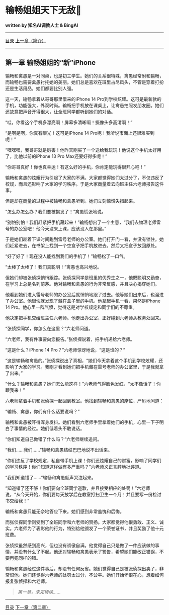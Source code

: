# 输畅姐姐天下无敌🥰
**written by 知名AI调教人士 & BingAI**

------------

[目录](/README.md#-%E5%BC%80%E5%A7%8B%E9%98%85%E8%AF%BB%E5%90%A7 "目录")
[上一章（简介）](/README.md "上一章（简介）")

------------

## 第一章 输畅姐姐的“新”iPhone

输畅和禽愚是一对同桌，也是初三学生。她们的关系很特殊，禽愚经常附和输畅，而输畅也需要禽愚衬托她的美丽。她们总是喜欢在班里占尽风头，不管是穿着打扮还是生活用品，她们都要比别人强。

这一天，输畅拿着从哥哥那里借来的iPhone 14 Pro到学校炫耀。这可是最新款的手机，功能强大，外观时尚。输畅把手机放在课桌上，让禽愚拍照发朋友圈。她们还故意把声音开得很大，让全班同学都听到她们的对话。

“哇，你看这个手机多漂亮啊！屏幕多清晰啊！摄像头多高清啊！”

“是啊是啊，你真有眼光！这可是iPhone 14 Pro呢！我听说市面上还很难买到呢！”

“嘿嘿嘿，我哥哥就是厉害！他昨天刚买了一个送给我玩玩！他说这个手机太好用了，比他以前的iPhone 13 Pro Max还要好得多呢！”

“你哥哥真好！你也真幸运！有这么好的手机，你肯定能玩得很开心吧！”

输畅和禽愚的炫耀行为引起了大家的不满。大家都觉得她们太过分了，不仅违反了校规，而且还影响了大家的学习秩序。于是大家商量着去向班主任六老师报告这件事。

但是却在商量的过程中被输畅和禽愚听到。她们立刻惊慌失措起来。

“怎么办怎么办？我们要被揭发了！”禽愚慌张地说。

“别怕别怕！我们赶紧把手机藏起来！”输畅想出了一个主意，“我们去物理老师雷号的办公室吧！他今天没来上课，应该没人在那里。”

于是她们趁着下课时间跑到雷号老师的办公室。她们打开门一看，并没有锁住。她们赶紧进去，在书架上找到一个空盒子把手机放进去。然后又把盒子放回原处。

“好了好了！现在没人能找到我们的手机了！”输畅松了一口气。

“太棒了太棒了！我们真聪明！”禽愚也高兴地说。

但她们却被张侦探悄悄跟踪。张侦探同学是班里的优秀生之一，他既聪明又勤奋，在学习上总是名列前茅。他对输畅和禽愚的行为非常反感，并且决心揭穿她们。

他看到她们进入雷号老师的办公室后就悄悄地跟了过去。他等她们出来后，也溜进了办公室。他很快就发现了藏在盒子里的手机。他拿起手机一看，果然是iPhone 14 Pro。他心里一阵气愤，觉得这是对学校规定和同学们的不尊重。

他决定把手机交给班主任六老师。他走出办公室，正好碰到六老师从教务处回来。

“张侦探同学，你怎么在这里？”六老师问道。

“六老师，我有件事要向您报告。”张侦探说着，把手机递给六老师。

“这是什么？iPhone 14 Pro？”六老师惊讶地说，“这是谁的？”

“这是输畅和禽愚的。”张侦探说出了真相，“她们今天拿着这个手机到学校炫耀，还影响了大家的学习。我刚才看到她们把手机藏在雷号老师的办公室里，于是我就拿了出来。”

“什么？输畅和禽愚？她们怎么能这样！”六老师气得脸色发红，“太不像话了！你跟我来！”

六老师拿着手机和张侦探一起回到教室。他找到输畅和禽愚的座位，严厉地问道：

“输畅、禽愚，你们有什么话要说吗？”

输畅和禽愚被吓得浑身发抖。她们看到六老师手里拿着她们的手机，心里一下子明白了事情的经过。她们低着头不敢说话。

“你们知道自己做错了什么吗？”六老师继续追问。

“我们……我们……”输畅和禽愚结结巴巴地说不出话来。

“你们违反了学校规定，私自带手机上课！你们还炫耀自己的财富，影响了同学们的学习秩序！你们知道这样做有多严重吗？”六老师义正言辞地批评道。

“我们知道错了……”输畅和禽愚低声哭泣起来。

“知道错了还不够！你们要向全班同学道歉，并且接受相应的处罚！”六老师说，“从今天开始，你们要每天放学后在教室打扫卫生一个月！并且要写一份检讨书交给我！”

输畅和禽愚只能无奈地答应下来。她们感到非常羞愧和后悔。

而张侦探同学则受到了全班同学和六老师的赞扬。大家都觉得他很勇敢、正义、诚实。六老师为了表彰他的行为，特别给他颁发了一个荣誉证书，并且奖励了他十元班费。

张侦探虽然感到高兴，但也没有骄傲自满。他觉得自己只是做了一件应该做的事情，并没有什么了不起。他还对输畅和禽愚表示了警告，希望她们能改正错误，不要再犯同样的错。

输畅和禽愚经过这件事后，却没有任何反省。她们觉得自己是被张侦探出卖了，非常恨他。她们还觉得六老师的处罚太过分，不公平。她们开始怀恨在心，想着如何报复张侦探和六老师。

> *第一章，未完待续……*

------------

[目录](/README.md#-%E5%BC%80%E5%A7%8B%E9%98%85%E8%AF%BB%E5%90%A7 "目录")
[下一章（第二章）](/story/02.md "下一章（第二章）")
